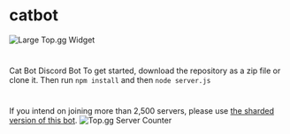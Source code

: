# catbot
![Large Top.gg Widget](https://top.gg/api/widget/667575848005795859.svg "Top.gg Widget Large")

#
Cat Bot Discord Bot
To get started, download the repository as a zip file or clone it. Then run `npm install` and then `node server.js`
#
If you intend on joining more than 2,500 servers, please use [the sharded version of this bot](https://github.com/conqr2/sharded-cat-bot "Sharded Cat Bot").
![Top.gg Server Counter](https://top.gg/api/widget/servers/667575848005795859.svg?noavatar=true "Top.gg widget")
